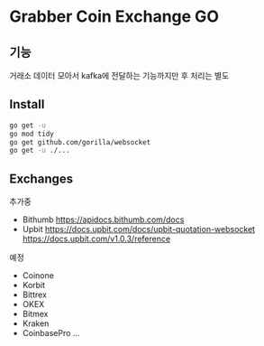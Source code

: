 Grabber Coin Exchange GO
========================

## 기능

거래소 데이터 모아서 kafka에 전달하는 기능까지만 후 처리는 별도

## Install

```bash
go get -u
go mod tidy
go get github.com/gorilla/websocket
go get -u ./...
```

## Exchanges

추가중
* Bithumb
  https://apidocs.bithumb.com/docs
* Upbit
  https://docs.upbit.com/docs/upbit-quotation-websocket https://docs.upbit.com/v1.0.3/reference

예정
* Coinone
* Korbit
* Bittrex
* OKEX
* Bitmex
* Kraken
* CoinbasePro
...
